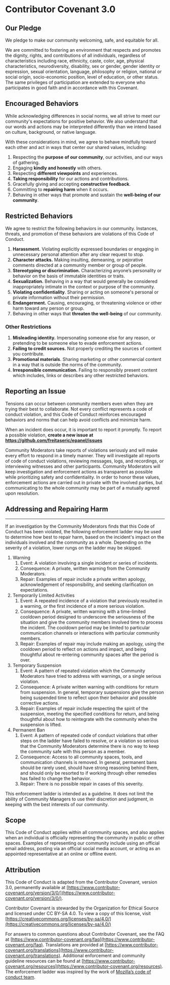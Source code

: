 
# Contributor Covenant 3.0

## Our Pledge

We pledge to make our community welcoming, safe, and equitable for all.

We are committed to fostering an environment that respects and promotes the dignity,
rights, and contributions of all individuals, regardless of characteristics including
race, ethnicity, caste, color, age, physical characteristics, neurodiversity, disability,
sex or gender, gender identity or expression, sexual orientation, language, philosophy
or religion, national or social origin, socio-economic position, level of education,
or other status. The same privileges of participation are extended to everyone who
participates in good faith and in accordance with this Covenant.

## Encouraged Behaviors

While acknowledging differences in social norms, we all strive to meet our community's
expectations for positive behavior. We also understand that our words and actions
may be interpreted differently than we intend based on culture, background, or
native language.

With these considerations in mind, we agree to behave mindfully toward each other
and act in ways that center our shared values, including:

1. Respecting the **purpose** **of our community**, our activities, and our ways
of gathering.
2. Engaging **kindly and honestly** with others.
3. Respecting **different viewpoints** and experiences.
4. **Taking responsibility** for our actions and contributions.
5. Gracefully giving and accepting **constructive feedback**.
6. Committing to **repairing harm** when it occurs.
7. Behaving in other ways that promote and sustain the **well-being of our community**.

## Restricted Behaviors

We agree to restrict the following behaviors in our community. Instances, threats,
and promotion of these behaviors are violations of this Code of Conduct.

1. **Harassment.** Violating explicitly expressed boundaries or engaging in
unnecessary personal attention after any clear request to stop.
2. **Character attacks.** Making insulting, demeaning, or pejorative comments
directed at a community member or group of people.
3. **Stereotyping or discrimination.** Characterizing anyone’s personality or
behavior on the basis of immutable identities or traits.
4. **Sexualization.** Behaving in a way that would generally be considered
inappropriately intimate in the context or purpose of the community.
5. **Violating confidentiality**. Sharing or acting on someone's personal or
private information without their permission.
6. **Endangerment.** Causing, encouraging, or threatening violence or other harm
toward any person or group.
7. Behaving in other ways that **threaten the well-being** of our community.

### Other Restrictions

1. **Misleading identity.** Impersonating someone else for any reason, or
pretending to be someone else to evade enforcement actions.
2. **Failing to credit sources.** Not properly crediting the sources of content
you contribute.
3. **Promotional materials**. Sharing marketing or other commercial content in a
way that is outside the norms of the community.
4. **Irresponsible communication.** Failing to responsibly present content which
includes, links or describes any other restricted behaviors.

## Reporting an Issue

Tensions can occur between community members even when they are trying their best
to collaborate. Not every conflict represents a code of conduct violation, and
this Code of Conduct reinforces encouraged behaviors and norms that can help avoid
conflicts and minimize harm.

When an incident does occur, it is important to report it promptly. To report a
possible violation, **create a new issue at <https://github.com/freitaseric/epanel/issues>**

Community Moderators take reports of violations seriously and will make every
effort to respond in a timely manner.  They will investigate all reports of code
of conduct violations, reviewing messages, logs, and recordings, or interviewing
witnesses and other participants. Community Moderators will keep investigation and
enforcement actions as transparent as possible while prioritizing safety and
confidentiality. In order to honor these values, enforcement actions are carried
out in private with the involved parties, but communicating to the whole community
may be part of a mutually agreed upon resolution.

## Addressing and Repairing Harm

****

If an investigation by the Community Moderators finds that this Code of Conduct
has been violated, the following enforcement ladder may be used to determine how
best to repair harm, based on the incident's impact on the individuals involved
and the community as a whole. Depending on the severity of a violation, lower
rungs on the ladder may be skipped.

1) Warning
   1) Event: A violation involving a single incident or series of incidents.
   2) Consequence: A private, written warning from the Community Moderators.
   3) Repair: Examples of repair include a private written apology,
   acknowledgement of responsibility, and seeking clarification on expectations.
2) Temporarily Limited Activities
   1) Event: A repeated incidence of a violation that previously resulted in a
   warning, or the first incidence of a more serious violation.
   2) Consequence:  A private, written warning with a time-limited cooldown period
   designed to underscore the seriousness of the situation and give the community
   members involved time to process the incident.  The cooldown period may be
   limited to particular communication channels or interactions with particular
   community members.
   3) Repair: Examples of repair may include making an apology, using the cooldown
   period to reflect on actions and impact, and being thoughtful about re-entering
   community spaces after the period is over.
3) Temporary Suspension
   1) Event: A pattern of repeated violation which the Community Moderators have
   tried to address with warnings, or a single serious violation.
   2) Consequence: A private written warning with conditions for return from
   suspension. In general, temporary suspensions give the person being suspended
   time to reflect upon their behavior and possible corrective actions.
   3) Repair: Examples of repair include respecting the spirit of the suspension,
   meeting the specified conditions for return, and being thoughtful about how to
   reintegrate with the community when the suspension is lifted.
4) Permanent Ban
   1) Event: A pattern of repeated code of conduct violations that other steps on
   the ladder have failed to resolve, or a violation so serious that the Community
   Moderators determine there is no way to keep the community safe with this
   person as a member.
   2) Consequence: Access to all community spaces, tools, and communication
   channels is removed. In general, permanent bans should be rarely used, should
   have strong reasoning behind them, and should only be resorted to if working
   through other remedies has failed to change the behavior.
   3) Repair: There is no possible repair in cases of this severity.

This enforcement ladder is intended as a guideline. It does not limit the ability
of Community Managers to use their discretion and judgment, in keeping with the
best interests of our community.

## Scope

This Code of Conduct applies within all community spaces, and also applies when an
individual is officially representing the community in public or other spaces.
Examples of representing our community include using an official email address,
posting via an official social media account, or acting as an appointed
representative at an online or offline event.

## Attribution

This Code of Conduct is adapted from the Contributor Covenant, version 3.0,
permanently available at [https://www.contributor-covenant.org/version/3/0/](https://www.contributor-covenant.org/version/3/0/).

Contributor Covenant is stewarded by the Organization for Ethical Source and
licensed under CC BY-SA 4.0. To view a copy of this license, visit [https://creativecommons.org/licenses/by-sa/4.0/](https://creativecommons.org/licenses/by-sa/4.0/)

For answers to common questions about Contributor Covenant, see the FAQ at
[https://www.contributor-covenant.org/faq](https://www.contributor-covenant.org/faq).
Translations are provided at [https://www.contributor-covenant.org/translations](https://www.contributor-covenant.org/translations).
Additional enforcement and community guideline resources can be found at [https://www.contributor-covenant.org/resources](https://www.contributor-covenant.org/resources).
The enforcement ladder was inspired by the work of [Mozilla’s code of conduct team](https://github.com/mozilla/inclusion).
